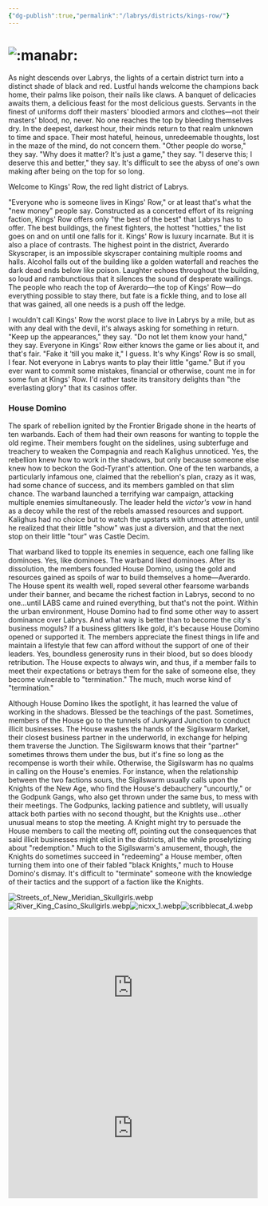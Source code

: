 ```yaml
---
{"dg-publish":true,"permalink":"/labrys/districts/kings-row/"}
---
```



# ![:manabr:](https://cdn.discordapp.com/emojis/1044623317904142376.webp?size=44)

As night descends over Labrys, the lights of a certain district turn into a distinct shade of black and red. Lustful hands welcome the champions back home, their palms like poison, their nails like claws. A banquet of delicacies awaits them, a delicious feast for the most delicious guests. Servants in the finest of uniforms doff their masters' bloodied armors and clothes—not their masters' blood, no, never. No one reaches the top by bleeding themselves dry. In the deepest, darkest hour, their minds return to that realm unknown to time and space. Their most hateful, heinous, unredeemable thoughts, lost in the maze of the mind, do not concern them. "Other people do worse," they say. "Why does it matter? It's just a game," they say. "I deserve this; I deserve this and better," they say. It's difficult to see the abyss of one's own making after being on the top for so long.

Welcome to Kings' Row, the red light district of Labrys.

"Everyone who is someone lives in Kings' Row," or at least that's what the "new money" people say. Constructed as a concerted effort of its reigning faction, Kings' Row offers only "the best of the best" that Labrys has to offer. The best buildings, the finest fighters, the hottest "hotties," the list goes on and on until one falls for it. Kings' Row is luxury incarnate. But it is also a place of contrasts. The highest point in the district, Averardo Skyscraper, is an impossible skyscraper containing multiple rooms and halls. Alcohol falls out of the building like a golden waterfall and reaches the dark dead ends below like poison. Laughter echoes throughout the building, so loud and rambunctious that it silences the sound of desperate wailings. The people who reach the top of Averardo—the top of Kings' Row—do everything possible to stay there, but fate is a fickle thing, and to lose all that was gained, all one needs is a push off the ledge.

I wouldn't call Kings' Row the worst place to live in Labrys by a mile, but as with any deal with the devil, it's always asking for something in return. "Keep up the appearances," they say. "Do not let them know your hand," they say. Everyone in Kings' Row either knows the game or lies about it, and that's fair. "Fake it 'till you make it," I guess. It's why Kings' Row is so small, I fear. Not everyone in Labrys wants to play their little "game." But if you ever want to commit some mistakes, financial or otherwise, count me in for some fun at Kings' Row. I'd rather taste its transitory delights than "the everlasting glory" that its casinos offer.

### House Domino

The spark of rebellion ignited by the Frontier Brigade shone in the hearts of ten warbands. Each of them had their own reasons for wanting to topple the old regime. Their members fought on the sidelines, using subterfuge and treachery to weaken the Compagnia and reach Kalighus unnoticed. Yes, the rebellion knew how to work in the shadows, but only because someone else knew how to beckon the God-Tyrant's attention. One of the ten warbands, a particularly infamous one, claimed that the rebellion's plan, crazy as it was, had some chance of success, and its members gambled on that slim chance. The warband launched a terrifying war campaign, attacking multiple enemies simultaneously. The leader held the _victor's vow_ in hand as a decoy while the rest of the rebels amassed resources and support. Kalighus had no choice but to watch the upstarts with utmost attention, until he realized that their little "show" was just a diversion, and that the next stop on their little "tour" was Castle Decim.

That warband liked to topple its enemies in sequence, each one falling like dominoes. Yes, like dominoes. The warband liked dominoes. After its dissolution, the members founded House Domino, using the gold and resources gained as spoils of war to build themselves a home—Averardo. The House spent its wealth well, roped several other fearsome warbands under their banner, and became the richest faction in Labrys, second to no one...until LABS came and ruined everything, but that's not the point. Within the urban environment, House Domino had to find some other way to assert dominance over Labrys. And what way is better than to become the city's business moguls? If a business glitters like gold, it's because House Domino opened or supported it. The members appreciate the finest things in life and maintain a lifestyle that few can afford without the support of one of their leaders. Yes, boundless generosity runs in their blood, but so does bloody retribution. The House expects to always win, and thus, if a member fails to meet their expectations or betrays them for the sake of someone else, they become vulnerable to "termination." The much, much worse kind of "termination."

Although House Domino likes the spotlight, it has learned the value of working in the shadows. Blessed be the teachings of the past. Sometimes, members of the House go to the tunnels of Junkyard Junction to conduct illicit businesses. The House washes the hands of the Sigilswarm Market, their closest business partner in the underworld, in exchange for helping them traverse the Junction. The Sigilswarm knows that their "partner" sometimes throws them under the bus, but it's fine so long as the recompense is worth their while. Otherwise, the Sigilswarm has no qualms in calling on the House's enemies. For instance, when the relationship between the two factions sours, the Sigilswarm usually calls upon the Knights of the New Age, who find the House's debauchery "uncourtly," or the Godpunk Gangs, who also get thrown under the same bus, to mess with their meetings. The Godpunks, lacking patience and subtlety, will usually attack both parties with no second thought, but the Knights use...other unusual means to stop the meeting. A Knight might try to persuade the House members to call the meeting off, pointing out the consequences that said illicit businesses might elicit in the districts, all the while proselytizing about "redemption." Much to the Sigilswarm's amusement, though, the Knights do sometimes succeed in "redeeming" a House member, often turning them into one of their fabled "black Knights," much to House Domino's dismay. It's difficult to "terminate" someone with the knowledge of their tactics and the support of a faction like the Knights.

![Streets_of_New_Meridian_Skullgirls.webp](/img/user/Content/Images/Streets_of_New_Meridian_Skullgirls.webp)![River_King_Casino_Skullgirls.webp](/img/user/Content/Images/River_King_Casino_Skullgirls.webp)![nicxx_1.webp](/img/user/Content/Images/nicxx_1.webp)![scribblecat_4.webp](/img/user/Content/Images/scribblecat_4.webp)

<iframe width="500" height="281" src="https://www.youtube.com/embed/kKj16KPl0jg" title="Aventurine Trailer — &quot;The Golden Touch&quot; | Honkai: Star Rail" frameborder="0" allow="accelerometer; autoplay; clipboard-write; encrypted-media; gyroscope; picture-in-picture; web-share" referrerpolicy="strict-origin-when-cross-origin" allowfullscreen></iframe>
<iframe width="500" height="281" src="https://www.youtube.com/embed/PSjczeQfOZs" title="Jade Trailer — &quot;A Collection of Desires&quot; | Honkai: Star Rail" frameborder="0" allow="accelerometer; autoplay; clipboard-write; encrypted-media; gyroscope; picture-in-picture; web-share" referrerpolicy="strict-origin-when-cross-origin" allowfullscreen></iframe>